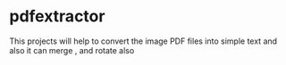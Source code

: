 # pdfextractor
This projects will help to convert the image PDF files into simple text and also it can merge , and rotate also


